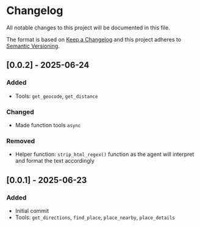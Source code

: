 # Changelog
All notable changes to this project will be documented in this file.

The format is based on [Keep a Changelog](http://keepachangelog.com/en/1.0.0/)
and this project adheres to [Semantic Versioning](http://semver.org/spec/v2.0.0.html).


## [0.0.2] - 2025-06-24
### Added
- Tools: `get_geocode`, `get_distance`
### Changed
- Made function tools `async`
### Removed
- Helper function: `strip_html_regex()` function as the agent will interpret and format the text accordingly

## [0.0.1] - 2025-06-23
### Added
- Initial commit
- Tools: `get_directions`, `find_place`, `place_nearby`, `place_details`

